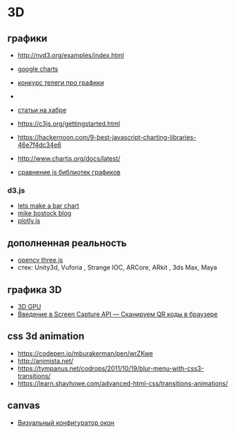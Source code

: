# 3D

## графики

 * http://nvd3.org/examples/index.html
 
 * [google charts](https://developers.google.com/chart/interactive/docs/gallery)
 * [конкурс телеги про графики](https://habr.com/ru/company/lanit/blog/460625/)
 * []()
 * [статьи на хабре](https://habr.com/hub/data_visualization/)
 * https://c3js.org/gettingstarted.html
 * https://hackernoon.com/9-best-javascript-charting-libraries-46e7f4dc34e6
 * http://www.chartjs.org/docs/latest/
 * [сравнение js библиотек графиков](https://medium.freecodecamp.org/charting-the-waters-pt-2-a-comparison-of-javascript-charting-libraries-96e9fb79b856)

### d3.js


 * [lets make a bar chart](https://bost.ocks.org/mike/bar/)
 * [mike bostock blog](https://bost.ocks.org/mike/)
 * [plotly.js](https://plot.ly/javascript/histograms/#colored-and-styled-histograms)
 
## дополненная реальность

* [opencv three.js](https://www.smashingmagazine.com/2016/02/simple-augmented-reality-with-opencv-a-three-js/)
* стек: Unity3d, Vuforia , Strange IOC, ARCore, ARkit , 3ds Max, Maya

##  графика 3D

* [3D GPU](http://thebookofshaders.com)
* [Введение в Screen Capture API — Сканируем QR коды в браузере](https://habr.com/ru/post/460825/)

##  css 3d animation

 * https://codepen.io/mburakerman/pen/wrZKwe
 * http://animista.net/
 * https://tympanus.net/codrops/2011/10/19/blur-menu-with-css3-transitions/
 * https://learn.shayhowe.com/advanced-html-css/transitions-animations/

## canvas

 * [Визуальный конфигуратор окон](https://habr.com/ru/post/238065/)